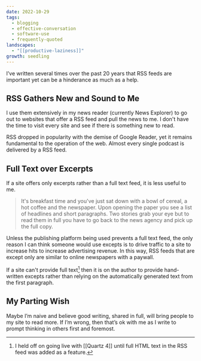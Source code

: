 ```yaml
---
date: 2022-10-29
tags:
  - blogging
  - effective-conversation
  - software-use
  - frequently-quoted
landscapes:
  - "[[productive-laziness]]"
growth: seedling
---
```

I’ve written several times over the past 20 years that RSS feeds are important yet can be a hinderance as much as a help.

## RSS Gathers New and Sound to Me
I use them extensively in my news reader (currently News Explorer) to go out to websites that offer a RSS feed and pull the news to me. I don't have the time to visit every site and see if there is something new to read.

RSS dropped in popularity with the demise of Google Reader, yet it remains fundamental to the operation of the web. Almost every single podcast is delivered by a RSS feed.

## Full Text over Excerpts
If a site offers only excerpts rather than a full text feed, it is less useful to me.

> It's breakfast time and you've just sat down with a bowl of cereal, a hot coffee and the newspaper. Upon opening the paper you see a list of headlines and short paragraphs. Two stories grab your eye but to read them in full you have to go back to the news agency and pick up the full copy.

Unless the publishing platform being used prevents a full text feed, the only reason I can think someone would use excepts is to drive traffic to a site to increase hits to increase advertising revenue. In this way, RSS feeds that are except only are similar to online newspapers with a paywall.

If a site can't provide full text[^1] then it is on the author to provide hand-written excepts rather than relying on the automatically generated text from the first paragraph.

## My Parting Wish
Maybe I’m naive and believe good writing, shared in full, will bring people to my site to read more. If I’m wrong, then that’s ok with me as I write to prompt thinking in others first and foremost.

[^1]: I held off on going live with [[Quartz 4]] until full HTML text in the RSS feed was added as a feature.